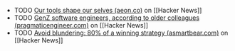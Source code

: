 - TODO [Our tools shape our selves (aeon.co)](https://news.ycombinator.com/item?id=39902660) on [[Hacker News]]
- TODO [GenZ software engineers, according to older colleagues (pragmaticengineer.com)](https://news.ycombinator.com/item?id=39927057) on [[Hacker News]]
- TODO [Avoid blundering: 80% of a winning strategy (asmartbear.com)](https://news.ycombinator.com/item?id=39902854) on [[Hacker News]]
